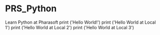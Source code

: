 # PRS_Python
Learn Python at Pharasoft
print ('Hello World!')
print ('Hello World at Local 1')
print ('Hello World at Local 2')
print ('Hello World at Local 3')

